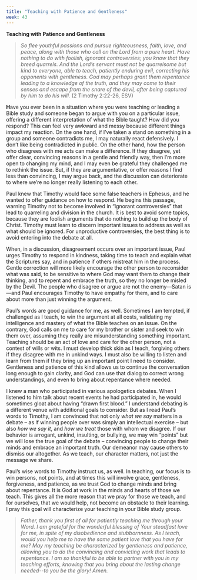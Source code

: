 ```yaml
---
title: "Teaching with Patience and Gentleness"
week: 43
---
```


**Teaching with Patience and Gentleness**

> *So flee youthful passions and pursue righteousness, faith, love, and
> peace, along with those who call on the Lord from a pure heart. Have
> nothing to do with foolish, ignorant controversies; you know that they
> breed quarrels. And the Lord’s servant must not be quarrelsome but
> kind to everyone, able to teach, patiently enduring evil, correcting
> his opponents with gentleness. God may perhaps grant them repentance
> leading to a knowledge of the truth, and they may come to their senses
> and escape from the snare of the devil, after being captured by him to
> do his will.* (2 Timothy 2:22-26, ESV)

**H**ave you ever been in a situation where you were teaching or leading
a Bible study and someone began to argue with you on a particular issue,
offering a different interpretation of what the Bible taught? How did
you respond? This can feel very awkward and messy because different
things impact my reaction. On the one hand, if I’ve taken a stand on
something in a group and someone contradicts me, I may naturally react
defensively. I don’t like being contradicted in public. On the other
hand, how the person who disagrees with me acts can make a difference.
If they disagree, yet offer clear, convincing reasons in a gentle and
friendly way, then I’m more open to changing my mind, and I may even be
grateful they challenged me to rethink the issue. But, if they are
argumentative, or offer reasons I find less than convincing, I may argue
back, and the discussion can deteriorate to where we’re no longer really
listening to each other.

Paul knew that Timothy would face some false teachers in Ephesus, and he
wanted to offer guidance on how to respond. He begins this passage,
warning Timothy not to become involved in “ignorant controversies” that
lead to quarreling and division in the church. It is best to avoid some
topics, because they are foolish arguments that do nothing to build up
the body of Christ. Timothy must learn to discern important issues to
address as well as what should be ignored. For unproductive
controversies, the best thing is to avoid entering into the debate at
all.

When, in a discussion, disagreement occurs over an important issue, Paul
urges Timothy to respond in kindness, taking time to teach and explain
what the Scriptures say, and in patience if others mistreat him in the
process. Gentle correction will more likely encourage the other person
to reconsider what was said, to be sensitive to where God may want them
to change their thinking, and to repent and embrace the truth, so they
no longer be misled by the Devil. The people who disagree or argue are
not the enemy—Satan is—and Paul encourages Timothy to have empathy for
them, and to care about more than just winning the argument.

Paul’s words are good guidance for me, as well. Sometimes I am tempted,
if challenged as I teach, to win the argument at all costs, validating
my intelligence and mastery of what the Bible teaches on an issue. On
the contrary, God calls on me to care for my brother or sister and seek
to win them over, assuming they really are misunderstanding something
important. Teaching should be an act of love and care for the other
person, not a contest of wills or wits. I must develop thick skin as I
teach, forgiving others if they disagree with me in unkind ways. I must
also be willing to listen and learn from them if they bring up an
important point I need to consider. Gentleness and patience of this kind
allows us to continue the conversation long enough to gain clarity, and
God can use that dialog to correct wrong understandings, and even to
bring about repentance where needed.

I knew a man who participated in various apologetics debates. When I
listened to him talk about recent events he had participated in, he
would sometimes gloat about having “drawn first blood.” I understand
debating is a different venue with additional goals to consider. But as
I read Paul’s words to Timothy, I am convinced that not only *what we
say* matters in a debate – as if winning people over was simply an
intellectual exercise – but also *how* *we say it*, and *how we treat*
those with whom we disagree. If our behavior is arrogant, unkind,
insulting, or bullying, we may win “points” but we will lose the true
goal of the debate – convincing people to change their minds and embrace
an important truth. Our demeanor may cause others to dismiss our
altogether. As we teach, our character matters, not just the message we
share.

Paul’s wise words to Timothy instruct us, as well. In teaching, our
focus is to win persons, not points, and at times this will involve
grace, gentleness, forgiveness, and patience, as we trust God to change
minds and bring about repentance. It is God at work in the minds and
hearts of those we teach. This gives all the more reason that we pray
for those we teach, and for ourselves, that we would help, not become an
obstacle to their learning. I pray this goal will characterize your
teaching in your Bible study group.

> *Father, thank you first of all for patiently teaching me through your
> Word. I am grateful for the wonderful blessing of Your steadfast love
> for me, in spite of my disobedience and stubbornness. As I teach,
> would you help me to have the same patient love that you have for me?
> May my teaching be characterized by gentleness and patience, allowing
> you to do the convincing and convicting work that leads to repentance.
> I am so thankful to be able to partner with you in my teaching
> efforts, knowing that you bring about the lasting change needed--to
> you be the glory! Amen.*
